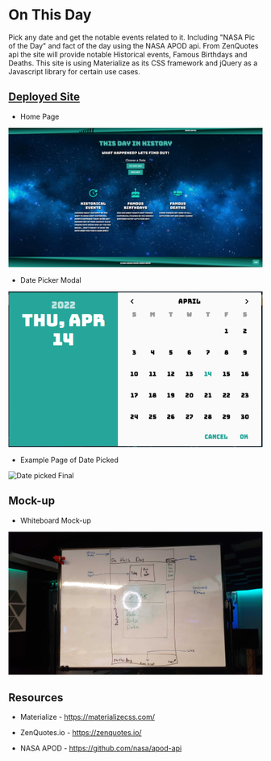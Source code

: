 # On This Day

Pick any date and get the notable events related to it. Including "NASA Pic of the Day" and fact of the day using the NASA APOD api. From ZenQuotes api the site will provide notable Historical events, Famous Birthdays and Deaths. This site is using Materialize as its CSS framework and jQuery as a Javascript library for certain use cases.

## [Deployed Site](https://safteydav3.github.io/on-this-day/)

- Home Page

![Home page screenshot](./assets/images/README%20imgs/front-page.png)

- Date Picker Modal

![Date picker screenshot](./assets/images/README%20imgs/date-picker.png)

- Example Page of Date Picked

![Date picked Final](./assets/images/README%20imgs/date-picked-example.png)

## Mock-up

- Whiteboard Mock-up

![Whiteboard mock-up](./assets/images/README%20imgs/whiteboard-wire-frame.jpg)

## Resources

- Materialize - https://materializecss.com/

- ZenQuotes.io - https://zenquotes.io/

- NASA APOD - https://github.com/nasa/apod-api
